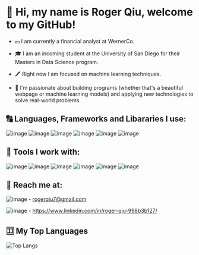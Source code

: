 # 👋 Hi, my name is Roger Qiu, welcome to my GitHub!

- 💵 I am currently a financial analyst at WernerCo. 

- 🎓 I am an incoming student at the University of San Diego for their Masters in Data Science program. 

- 🖍️ Right now I am focused on machine learning techniques.

- 🌉 I'm passionate about building programs (whether that's a beautiful webpage or machine learning models) and applying new technologies to solve real-world problems.

## 🔠 Languages, Frameworks and Libararies I use:

![image](https://user-images.githubusercontent.com/84350865/163717886-9a6d05c9-26c5-4c4a-9837-dd4176e3424d.png)
![image](https://user-images.githubusercontent.com/84350865/163717004-02cb52ff-fcb7-426c-8e54-248c1e01d9d6.png)
![image](https://user-images.githubusercontent.com/84350865/163716991-b75fdde8-d59d-425d-810e-4d25fbf84e24.png)
![image](https://user-images.githubusercontent.com/84350865/163716965-bf3b17cb-68fa-49ef-a5c1-73fe5a74c0a9.png)
![image](https://user-images.githubusercontent.com/84350865/170844253-01ff00a3-90e6-42fb-a317-b21ae132e9d5.png)
![image](https://user-images.githubusercontent.com/84350865/170844278-eafe2ddf-a899-4b32-93dc-e7f3d2151dca.png)

## 🧰 Tools I work with:

![image](https://user-images.githubusercontent.com/84350865/163717075-dc8faab7-055c-45dd-be90-075547f322b3.png)
![image](https://user-images.githubusercontent.com/84350865/163717051-ac006c6c-8d52-4d3a-bfb3-0b728bf8a070.png)
![image](https://user-images.githubusercontent.com/84350865/163717061-eba9d04a-eff4-4773-ba20-195084e62135.png)
![image](https://user-images.githubusercontent.com/84350865/163717845-bcfe44fd-fd28-4fbc-985e-b63132860cb0.png)
![image](https://user-images.githubusercontent.com/84350865/163717831-65a5fdcb-04f5-437f-b1a9-29495de98ad8.png)
![image](https://user-images.githubusercontent.com/84350865/172000360-b26bec38-4564-4a87-96b2-50d1d1cdfb26.png)

##	📨 Reach me at: 

![image](https://user-images.githubusercontent.com/84350865/163717636-a2ef8a70-a7d0-48e7-abcf-42af609e3d3e.png) - rogerqiu7@gmail.com

![image](https://user-images.githubusercontent.com/84350865/163717672-321fca0c-822d-4496-9c47-ea81876659e7.png) - https://www.linkedin.com/in/roger-qiu-998b3b127/

## 🈁 My Top Languages

![Top Langs](https://github-readme-stats.vercel.app/api/top-langs/?username=rogerqiu7&layout=compact)
